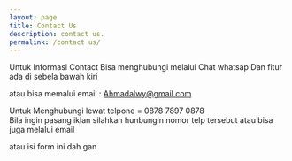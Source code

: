 ```yaml
---
layout: page
title: Contact Us
description: contact us.
permalink: /contact us/
---
```



Untuk Informasi Contact Bisa menghubungi melalui Chat whatsap&nbsp;Dan fitur ada di sebela bawah kiri&nbsp;<div>atau bisa memalui email : Ahmadalwy@gmail.com</div>
<p>Untuk Menghubungi lewat telpone = 0878 7897 0878 <br>
  Bila ingin pasang iklan silahkan hunbungin nomor telp tersebut atau bisa juga melalui email</p>


atau isi form ini dah gan

<script defer="" src="https://apps.elfsight.com/p/platform.js"></script>
<div class="elfsight-app-c5f8b2ae-d4b6-4cb5-a0a1-f146424f689b"></div>